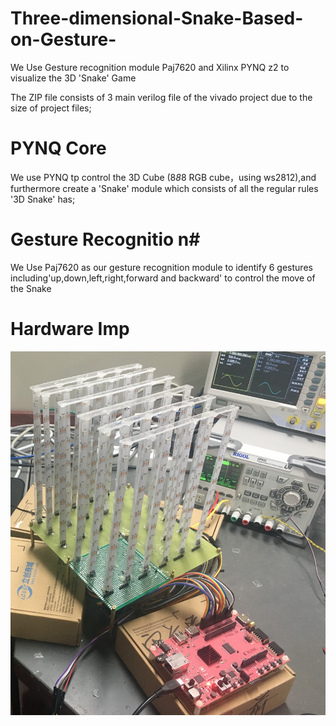 # Three-dimensional-Snake-Based-on-Gesture-
We Use Gesture recognition module Paj7620 and Xilinx PYNQ z2 to visualize the 3D 'Snake' Game

The ZIP file consists of 3 main verilog file of the vivado project due to the size of project files;

# PYNQ Core #
We use PYNQ tp control the 3D Cube (8*8*8 RGB cube，using ws2812),and furthermore create a 'Snake' module which consists of all the regular rules '3D Snake' has;

# Gesture Recognitio n#
We Use Paj7620 as our gesture recognition module to identify 6 gestures 
including'up,down,left,right,forward and backward' to control the move of the Snake

# Hardware Imp #

![image](https://github.com/Jasonmils/Three-dimensional-Snake-Based-on-Gesture-/blob/master/IMG_5792.JPG)
